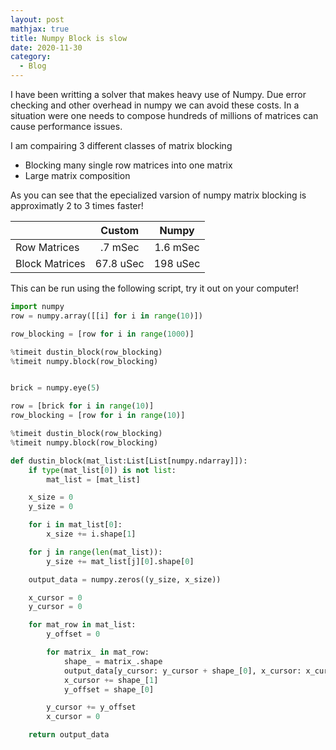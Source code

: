 ```yaml
---
layout: post
mathjax: true
title: Numpy Block is slow 
date: 2020-11-30
category:
  - Blog
---
```

I have been writting a solver that makes heavy use of Numpy. Due error checking and other overhead in numpy we can avoid these costs. In a situation were one needs to compose hundreds of millions of matrices can cause performance issues.

I am compairing 3 different classes of matrix blocking

* Blocking many single row matrices into one matrix
* Large matrix composition


As you can see that the epecialized varsion of numpy matrix blocking is approximatly 2 to 3 times faster!

|                |   Custom  |   Numpy  |
|----------------|:---------:|:--------:|
|  Row Matrices  |  .7 mSec  | 1.6 mSec |
| Block Matrices | 67.8 uSec | 198 uSec |



This can be run using the following script, try it out on your computer!
```python
import numpy
row = numpy.array([[i] for i in range(10)])

row_blocking = [row for i in range(1000)]

%timeit dustin_block(row_blocking)
%timeit numpy.block(row_blocking)


brick = numpy.eye(5)

row = [brick for i in range(10)]
row_blocking = [row for i in range(10)]

%timeit dustin_block(row_blocking)
%timeit numpy.block(row_blocking)

```




```python
def dustin_block(mat_list:List[List[numpy.ndarray]]):
    if type(mat_list[0]) is not list:
        mat_list = [mat_list]

    x_size = 0
    y_size = 0

    for i in mat_list[0]:
        x_size += i.shape[1]

    for j in range(len(mat_list)):
        y_size += mat_list[j][0].shape[0]

    output_data = numpy.zeros((y_size, x_size))

    x_cursor = 0
    y_cursor = 0

    for mat_row in mat_list:
        y_offset = 0

        for matrix_ in mat_row:
            shape_ = matrix_.shape
            output_data[y_cursor: y_cursor + shape_[0], x_cursor: x_cursor + shape_[1]] = matrix_
            x_cursor += shape_[1]
            y_offset = shape_[0]

        y_cursor += y_offset
        x_cursor = 0

    return output_data
```
